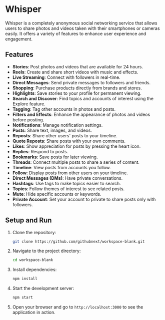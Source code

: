 # Whisper

Whisper is a completely anonymous social networking service that allows users to share photos and videos taken with their smartphones or cameras easily. It offers a variety of features to enhance user experience and engagement.

## Features

- **Stories**: Post photos and videos that are available for 24 hours.
- **Reels**: Create and share short videos with music and effects.
- **Live Streaming**: Connect with followers in real-time.
- **Direct Messages**: Send private messages to followers and friends.
- **Shopping**: Purchase products directly from brands and stores.
- **Highlights**: Save stories to your profile for permanent viewing.
- **Search and Discover**: Find topics and accounts of interest using the Explore feature.
- **Tagging**: Tag other accounts in photos and posts.
- **Filters and Effects**: Enhance the appearance of photos and videos before posting.
- **Notifications**: Manage notification settings.
- **Posts**: Share text, images, and videos.
- **Reposts**: Share other users' posts to your timeline.
- **Quote Reposts**: Share posts with your own comments.
- **Likes**: Show appreciation for posts by pressing the heart icon.
- **Replies**: Respond to posts.
- **Bookmarks**: Save posts for later viewing.
- **Threads**: Connect multiple posts to share a series of content.
- **Timeline**: View posts from accounts you follow.
- **Follow**: Display posts from other users on your timeline.
- **Direct Messages (DMs)**: Have private conversations.
- **Hashtags**: Use tags to make topics easier to search.
- **Topics**: Follow themes of interest to see related posts.
- **Mute**: Hide specific accounts or keywords.
- **Private Account**: Set your account to private to share posts only with followers.

## Setup and Run

1. Clone the repository:
   ```sh
   git clone https://github.com/githubnext/workspace-blank.git
   ```
2. Navigate to the project directory:
   ```sh
   cd workspace-blank
   ```
3. Install dependencies:
   ```sh
   npm install
   ```
4. Start the development server:
   ```sh
   npm start
   ```
5. Open your browser and go to `http://localhost:3000` to see the application in action.
